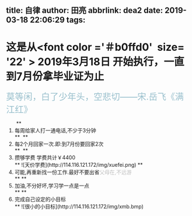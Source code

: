 title: 自律
author: 田亮
abbrlink: dea2
date: 2019-03-18 22:06:29
tags:
---
# **这是从<font color ='＃b0ffd0'  size= '22' > 2019年3月18日</font> 开始执行，一直到7月份拿毕业证为止**


<font color='#9AC0CD' size=5>莫等闲，白了少年头，空悲切——宋.岳飞《满江红》</font>
<ol>
  **<li>每周给家人打一通电话,不少于3分钟</li>**
  **<li>每2个月回家一次.即:到7月份要回家2次</li>**
  **<li>攒够学费 学费共计￥4400</li>**
![天价学费](http://114.116.121.172/img/xuefei.png)
<!--more-->
**<li>可能,再重新找一份工作.最好不要出省<font color='#BFBFBF'>父母在,不远游</font></li>**
**<li>加油,不分好坏,学习学一点是一点</li>**
**<li>完成自己设定的小目标</li>**
![很小的小目标](http://114.116.121.172/img/xmb.bmp)
</ol>